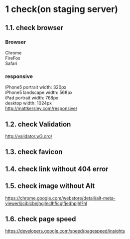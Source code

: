 # 1 check(on staging server)
## 1.1. check browser
### Browser
 Chrome  
 FireFox  
 Safari  

### responsive
iPhone5 portrait  width: 320px  
iPhone5 landscape width: 568px  
iPad portrait     width: 768px  
desktop           width: 1024px  
http://mattkersley.com/responsive/

## 1.2. check Validation
http://validator.w3.org/

## 1.3. check favicon

## 1.4. check link without 404 error 

## 1.5. check image without Alt   
https://chrome.google.com/webstore/detail/alt-meta-viewer/jjcjblcbnjhgjlnclhficglfjedhpjhl?hl

## 1.6. check page speed  
https://developers.google.com/speed/pagespeed/insights

